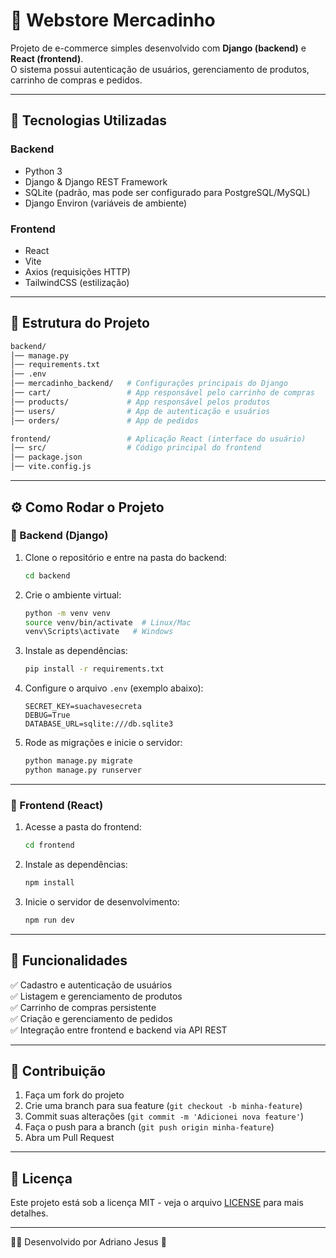 # 🛒 Webstore Mercadinho

Projeto de e-commerce simples desenvolvido com **Django (backend)** e **React (frontend)**.  
O sistema possui autenticação de usuários, gerenciamento de produtos, carrinho de compras e pedidos.

---

## 🚀 Tecnologias Utilizadas

### Backend
- Python 3
- Django & Django REST Framework
- SQLite (padrão, mas pode ser configurado para PostgreSQL/MySQL)
- Django Environ (variáveis de ambiente)

### Frontend
- React
- Vite
- Axios (requisições HTTP)
- TailwindCSS (estilização)

---

## 📂 Estrutura do Projeto

```bash
backend/
│── manage.py
│── requirements.txt
│── .env
│── mercadinho_backend/   # Configurações principais do Django
│── cart/                 # App responsável pelo carrinho de compras
│── products/             # App responsável pelos produtos
│── users/                # App de autenticação e usuários
│── orders/               # App de pedidos

frontend/                 # Aplicação React (interface do usuário)
│── src/                  # Código principal do frontend
│── package.json
│── vite.config.js
```

---

## ⚙️ Como Rodar o Projeto

### 🔹 Backend (Django)

1. Clone o repositório e entre na pasta do backend:
   ```bash
   cd backend
   ```

2. Crie o ambiente virtual:
   ```bash
   python -m venv venv
   source venv/bin/activate  # Linux/Mac
   venv\Scripts\activate   # Windows
   ```

3. Instale as dependências:
   ```bash
   pip install -r requirements.txt
   ```

4. Configure o arquivo `.env` (exemplo abaixo):
   ```env
   SECRET_KEY=suachavesecreta
   DEBUG=True
   DATABASE_URL=sqlite:///db.sqlite3
   ```

5. Rode as migrações e inicie o servidor:
   ```bash
   python manage.py migrate
   python manage.py runserver
   ```

---

### 🔹 Frontend (React)

1. Acesse a pasta do frontend:
   ```bash
   cd frontend
   ```

2. Instale as dependências:
   ```bash
   npm install
   ```

3. Inicie o servidor de desenvolvimento:
   ```bash
   npm run dev
   ```

---

## 📌 Funcionalidades

✅ Cadastro e autenticação de usuários  
✅ Listagem e gerenciamento de produtos  
✅ Carrinho de compras persistente  
✅ Criação e gerenciamento de pedidos  
✅ Integração entre frontend e backend via API REST  

---

## 🤝 Contribuição

1. Faça um fork do projeto
2. Crie uma branch para sua feature (`git checkout -b minha-feature`)
3. Commit suas alterações (`git commit -m 'Adicionei nova feature'`)
4. Faça o push para a branch (`git push origin minha-feature`)
5. Abra um Pull Request

---

## 📄 Licença

Este projeto está sob a licença MIT - veja o arquivo [LICENSE](LICENSE) para mais detalhes.

---

👨‍💻 Desenvolvido por Adriano Jesus 🚀

